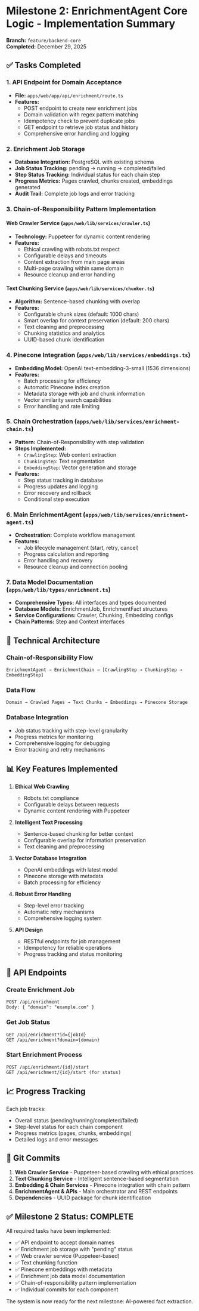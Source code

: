 # Milestone 2: EnrichmentAgent Core Logic - Implementation Summary

**Branch:** `feature/backend-core`  
**Completed:** December 29, 2025

## ✅ Tasks Completed

### 1. API Endpoint for Domain Acceptance
- **File:** `apps/web/app/api/enrichment/route.ts`
- **Features:**
  - POST endpoint to create new enrichment jobs
  - Domain validation with regex pattern matching
  - Idempotency check to prevent duplicate jobs
  - GET endpoint to retrieve job status and history
  - Comprehensive error handling and logging

### 2. Enrichment Job Storage
- **Database Integration:** PostgreSQL with existing schema
- **Job Status Tracking:** pending → running → completed/failed
- **Step Status Tracking:** Individual status for each chain step
- **Progress Metrics:** Pages crawled, chunks created, embeddings generated
- **Audit Trail:** Complete job logs and error tracking

### 3. Chain-of-Responsibility Pattern Implementation

#### Web Crawler Service (`apps/web/lib/services/crawler.ts`)
- **Technology:** Puppeteer for dynamic content rendering
- **Features:**
  - Ethical crawling with robots.txt respect
  - Configurable delays and timeouts
  - Content extraction from main page areas
  - Multi-page crawling within same domain
  - Resource cleanup and error handling

#### Text Chunking Service (`apps/web/lib/services/chunker.ts`)
- **Algorithm:** Sentence-based chunking with overlap
- **Features:**
  - Configurable chunk sizes (default: 1000 chars)
  - Smart overlap for context preservation (default: 200 chars)
  - Text cleaning and preprocessing
  - Chunking statistics and analytics
  - UUID-based chunk identification

### 4. Pinecone Integration (`apps/web/lib/services/embeddings.ts`)
- **Embedding Model:** OpenAI text-embedding-3-small (1536 dimensions)
- **Features:**
  - Batch processing for efficiency
  - Automatic Pinecone index creation
  - Metadata storage with job and chunk information
  - Vector similarity search capabilities
  - Error handling and rate limiting

### 5. Chain Orchestration (`apps/web/lib/services/enrichment-chain.ts`)
- **Pattern:** Chain-of-Responsibility with step validation
- **Steps Implemented:**
  - `CrawlingStep`: Web content extraction
  - `ChunkingStep`: Text segmentation
  - `EmbeddingStep`: Vector generation and storage
- **Features:**
  - Step status tracking in database
  - Progress updates and logging
  - Error recovery and rollback
  - Conditional step execution

### 6. Main EnrichmentAgent (`apps/web/lib/services/enrichment-agent.ts`)
- **Orchestration:** Complete workflow management
- **Features:**
  - Job lifecycle management (start, retry, cancel)
  - Progress calculation and reporting
  - Error handling and recovery
  - Resource cleanup and connection pooling

### 7. Data Model Documentation (`apps/web/lib/types/enrichment.ts`)
- **Comprehensive Types:** All interfaces and types documented
- **Database Models:** EnrichmentJob, EnrichmentFact structures
- **Service Configurations:** Crawler, Chunking, Embedding configs
- **Chain Patterns:** Step and Context interfaces

## 🔧 Technical Architecture

### Chain-of-Responsibility Flow
```
EnrichmentAgent → EnrichmentChain → [CrawlingStep → ChunkingStep → EmbeddingStep]
```

### Data Flow
```
Domain → Crawled Pages → Text Chunks → Embeddings → Pinecone Storage
```

### Database Integration
- Job status tracking with step-level granularity
- Progress metrics for monitoring
- Comprehensive logging for debugging
- Error tracking and retry mechanisms

## 📊 Key Features Implemented

1. **Ethical Web Crawling**
   - Robots.txt compliance
   - Configurable delays between requests
   - Dynamic content rendering with Puppeteer

2. **Intelligent Text Processing**
   - Sentence-based chunking for better context
   - Configurable overlap for information preservation
   - Text cleaning and preprocessing

3. **Vector Database Integration**
   - OpenAI embeddings with latest model
   - Pinecone storage with metadata
   - Batch processing for efficiency

4. **Robust Error Handling**
   - Step-level error tracking
   - Automatic retry mechanisms
   - Comprehensive logging system

5. **API Design**
   - RESTful endpoints for job management
   - Idempotency for reliable operations
   - Progress tracking and status monitoring

## 🚀 API Endpoints

### Create Enrichment Job
```
POST /api/enrichment
Body: { "domain": "example.com" }
```

### Get Job Status
```
GET /api/enrichment?id={jobId}
GET /api/enrichment?domain={domain}
```

### Start Enrichment Process
```
POST /api/enrichment/{id}/start
GET /api/enrichment/{id}/start (for status)
```

## 📈 Progress Tracking

Each job tracks:
- Overall status (pending/running/completed/failed)
- Step-level status for each chain component
- Progress metrics (pages, chunks, embeddings)
- Detailed logs and error messages

## 🔄 Git Commits

1. **Web Crawler Service** - Puppeteer-based crawling with ethical practices
2. **Text Chunking Service** - Intelligent sentence-based segmentation
3. **Embedding & Chain Services** - Pinecone integration with chain pattern
4. **EnrichmentAgent & APIs** - Main orchestrator and REST endpoints
5. **Dependencies** - UUID package for chunk identification

## ✅ Milestone 2 Status: COMPLETE

All required tasks have been implemented:
- ✅ API endpoint to accept domain names
- ✅ Enrichment job storage with "pending" status
- ✅ Web crawler service (Puppeteer-based)
- ✅ Text chunking function
- ✅ Pinecone embeddings with metadata
- ✅ Enrichment job data model documentation
- ✅ Chain-of-responsibility pattern implementation
- ✅ Individual commits for each component

The system is now ready for the next milestone: AI-powered fact extraction.
